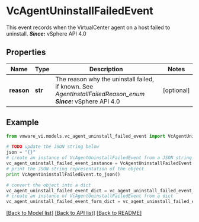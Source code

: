# VcAgentUninstallFailedEvent

This event records when the VirtualCenter agent on a host failed to uninstall.  ***Since:*** vSphere API 4.0 

## Properties
Name | Type | Description | Notes
------------ | ------------- | ------------- | -------------
**reason** | **str** | The reason why the uninstall failed, if known.  See *AgentInstallFailedReason_enum*  ***Since:*** vSphere API 4.0  | [optional] 

## Example

```python
from vmware_vi.models.vc_agent_uninstall_failed_event import VcAgentUninstallFailedEvent

# TODO update the JSON string below
json = "{}"
# create an instance of VcAgentUninstallFailedEvent from a JSON string
vc_agent_uninstall_failed_event_instance = VcAgentUninstallFailedEvent.from_json(json)
# print the JSON string representation of the object
print VcAgentUninstallFailedEvent.to_json()

# convert the object into a dict
vc_agent_uninstall_failed_event_dict = vc_agent_uninstall_failed_event_instance.to_dict()
# create an instance of VcAgentUninstallFailedEvent from a dict
vc_agent_uninstall_failed_event_form_dict = vc_agent_uninstall_failed_event.from_dict(vc_agent_uninstall_failed_event_dict)
```
[[Back to Model list]](../README.md#documentation-for-models) [[Back to API list]](../README.md#documentation-for-api-endpoints) [[Back to README]](../README.md)


